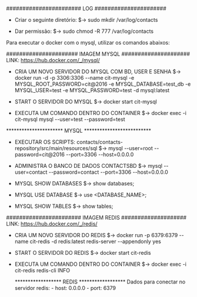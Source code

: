 ####################### LOG ######################
* Criar o seguinte diretório:
    $-> sudo mkdir /var/log/contacts

* Dar permissão:
    $-> sudo chmod -R 777 /var/log/contacts

Para executar o docker com o mysql, utilizar os comandos abaixos:


###################### IMAGEM MYSQL #####################
LINK: https://hub.docker.com/_/mysql/

* CRIA UM NOVO SERVIDOR DO MYSQL COM BD, USER E SENHA
	$-> docker run -d -p 3306:3306 --name cit-mysql -e MYSQL_ROOT_PASSWORD=cit@2016 -e MYSQL_DATABASE=test_db -e MYSQL_USER=test -e MYSQL_PASSWORD=test -d mysql:latest

* START O SERVIDOR DO MYSQL
	$-> docker start cit-mysql

* EXECUTA UM COMANDO DENTRO DO CONTAINER
	$-> docker exec -i cit-mysql mysql --user=test --password=test

********************** MYSQL **************************
* EXECUTAR OS SCRIPTS: contacts/contacts-repository/src/main/resources/sql
    $-> mysql --user=root --password=cit@2016 --port=3306 --host=0.0.0.0

* ADMINISTRA O BANCO DE DADOS CONTACTSBD
    $-> mysql --user=contact --password=contact --port=3306 --host=0.0.0.0

* MYSQL SHOW DATABASES
    $-> show databases;

* MYSQL USE DATABASE
    $-> use <DATABASE_NAME>;

* MYSQL SHOW TABLES
    $-> show tables;

####################### IMAGEM REDIS ####################
LINK: https://hub.docker.com/_/redis/

* CRIA UM NOVO SERVIDOR DO REDIS
	$-> docker run -p 6379:6379 --name cit-redis -d redis:latest redis-server --appendonly yes

* START O SERVIDOR DO REDIS
	$-> docker start cit-redis

* EXECUTA UM COMANDO DENTRO DO CONTAINER
	$-> docker exec -i cit-redis redis-cli INFO

	****************** REDIS ******************
	Dados para conectar no servidor redis:
	    - host: 0.0.0.0
	    - port: 6379